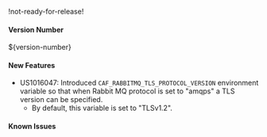 !not-ready-for-release!

#### Version Number
${version-number}

#### New Features
- US1016047: Introduced `CAF_RABBITMQ_TLS_PROTOCOL_VERSION` environment variable so that when Rabbit MQ protocol is
  set to "amqps" a TLS version can be specified.
    - By default, this variable is set to "TLSv1.2".

#### Known Issues
